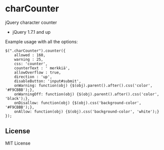 # charCounter

jQuery character counter

- jQuery 1.7.1 and up

Example usage with all the options:

    $(".charCounter").counter({
        allowed : 160,
        warning : 25,
        css: 'counter',
        counterText : ' merkkiä',
        allowOverflow : true,
        direction : 'up',
        disableButton: 'input#submit',
        onWarning: function(obj) {$(obj).parent().after().css('color', '#F9CBBB');},
        onWarningOff: function(obj) {$(obj).parent().after().css('color', 'black');},
        onDisallow: function(obj) {$(obj).css('background-color', '#F9CBBB');},
        onAllow: function(obj) {$(obj).css('background-color', 'white');}
    });


## License

MIT License